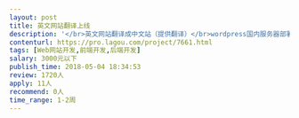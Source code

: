 ```yaml
---                
layout: post       
title: 英文网站翻译上线           
description: '</br>英文网站翻译成中文站（提供翻译）</br>wordpress国内服务器部署上线</br>需要接触过wordpress</br>并有一定的前端修改能力及服务器配置部署能力</br>'     
contenturl: https://pro.lagou.com/project/7661.html      
tags: [Web网站开发,前端开发,后端开发]            
salary: 3000元以下          
publish_time: 2018-05-04 18:34:53         
review: 1720人                   
apply: 11人                   
recommend: 0人                   
time_range: 1-2周              
---                 
```

